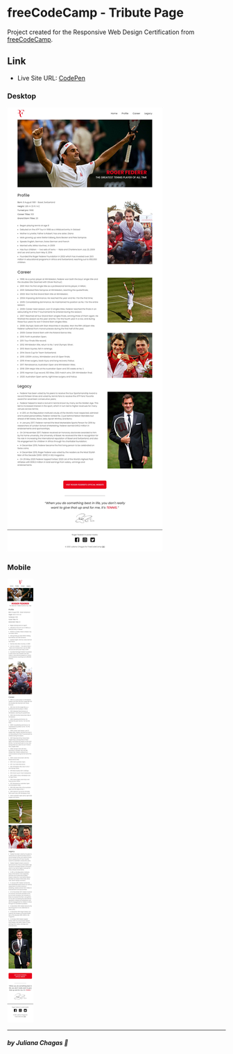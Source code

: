 # freeCodeCamp - Tribute Page

<p>Project created for the Responsive Web Design Certification from <a href="https://www.freecodecamp.org/learn">freeCodeCamp</a>.</p> 

## Link

- Live Site URL: [CodePen](https://codepen.io/julianachagas/full/bGWjVeW)
### Desktop

<img src="screenshots/desktop.png" alt=""/> <br/>

### Mobile 

<img src="screenshots/mobile.png" alt=""/>

***
##### by Juliana Chagas 💜